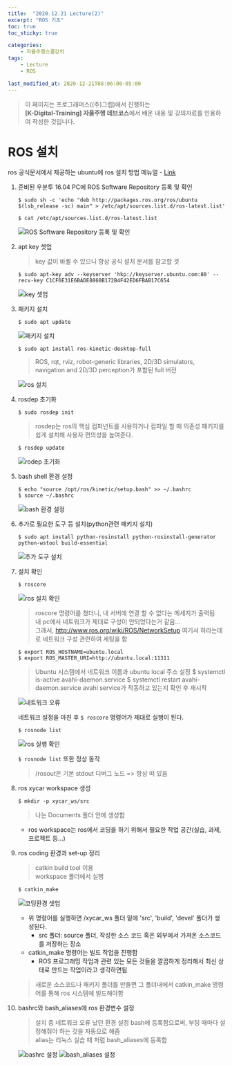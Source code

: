 ```yaml
---
title:  "2020.12.21 Lecture(2)"
excerpt: "ROS 기초"
toc: true
toc_sticky: true

categories:
    - 자율주행스쿨강의
tags:
    - Lecture
    - ROS

last_modified_at: 2020-12-21T08:06:00-05:00
---
```


>이 페이지는 프로그래머스((주)그렙)에서 진행하는\
**[K-Digital-Training] 자율주행 데브코스**에서 배운 내용 및 강의자료를 인용하여 작성한 것입니다.

# **ROS 설치**
ros 공식문서에서 제공하는 ubuntu에 ros 설치 방법 메뉴얼 - [Link](http://wiki.ros.org/kinetic/Installation/Ubuntu)

1. 준비된 우분투 16.04 PC에 ROS Software Repository 등록 및 확인
    ```
    $ sudo sh -c 'echo "deb http://packages.ros.org/ros/ubuntu $(lsb_release -sc) main" > /etc/apt/sources.list.d/ros-latest.list'

    $ cat /etc/apt/sources.list.d/ros-latest.list
    ```
    ![ROS Software Repository 등록 및 확인](/assets/images/lecture/week04_imgs/01/screenshot-02.png)

2. apt key 셋업
    >key 값이 바뀔 수 있으니 항상 공식 설치 문서를 참고할 것
    ```
    $ sudo apt-key adv --keyserver 'hkp://keyserver.ubuntu.com:80' --recv-key C1CF6E31E6BADE8868B172B4F42ED6FBAB17C654
    ```
    ![key 셋업](/assets/images/lecture/week04_imgs/01/screenshot-03.png)

3. 패키지 설치
    ```
    $ sudo apt update
    ```
    ![패키지 설치](/assets/images/lecture/week04_imgs/01/screenshot-04.png)

    ```
    $ sudo apt install ros-kinetic-desktop-full
    ```
    >ROS, rqt, rviz, robot-generic libraries, 2D/3D simulators, navigation and 2D/3D perception가 포함된 full 버전

    ![ros 설치](/assets/images/lecture/week04_imgs/01/screenshot-05.png)

4. rosdep 초기화
    ```
    $ sudo rosdep init
    ```
    >rosdep는 ros의 핵심 컴퍼넌트를 사용하거나 컴파일 할 때 의존성 패키지를 쉽게 설치해 사용자 편의성을 높여준다.
    ```
    $ rosdep update
    ```
    ![rodep 초기화](/assets/images/lecture/week04_imgs/01/screenshot-06.png)

5. bash shell 환경 설정
    ```
    $ echo "source /opt/ros/kinetic/setup.bash" >> ~/.bashrc
    $ source ~/.bashrc
    ```
    ![bash 환경 설정](/assets/images/lecture/week04_imgs/01/screenshot-07.png)

6. 추가로 필요한 도구 등 설치(python관련 패키지 설치)
    ```
    $ sudo apt install python-rosinstall python-rosinstall-generator python-wstool build-essential
    ```
    ![추가 도구 설치](/assets/images/lecture/week04_imgs/01/screenshot-08.png)

7. 설치 확인
    ```
    $ roscore
    ```
    ![ros 설치 확인](/assets/images/lecture/week04_imgs/01/screenshot-09.png)

    >roscore 명령어를 쳤더니, 내 서버에 연결 할 수 없다는 메세지가 출력됨\
    >내 pc에서 네트워크가 제대로 구성이 안되었다는거 같음...\
    >그래서, http://www.ros.org/wiki/ROS/NetworkSetup 여기서 하라는데로 네트워크 구성 관련하여 세팅을 함
    ```
    $ export ROS_HOSTNAME=ubuntu.local
    $ export ROS_MASTER_URI=http://ubuntu.local:11311
    ```
    >Ubuntu 시스템에서 네트워크 이름과 ubuntu local 주소 설정
    $ systemctl is-active avahi-daemon.service
    $ systemctl restart avahi-daemon.service
    >avahi service가 작동하고 있는지 확인 후 재시작

    ![네트워크 오류](/assets/images/lecture/week04_imgs/01/screenshot-10.png)
    
    네트워크 설정을 마친 후 `$ roscore` 명령어가 제대로 실행이 된다.
        
    ```
    $ rosnode list
    ```
    ![ros 실행 확인](/assets/images/lecture/week04_imgs/01/screenshot-11.png)

    `$ rosnode list` 또한 정상 동작
    >/rosout은 기본 stdout 디버그 노드 => 항상 떠 있음

8. ros xycar workspace 생성
    ```
    $ mkdir -p xycar_ws/src
    ```
    >나는 Documents 폴더 안에 생성함
    * ros workspace는 ros에서 코딩을 하기 위해서 필요한 작업 공간(실습, 과제, 프로젝트 등...)

9. ros coding 환경과 set-up 정리
    >catkin build tool 이용\
    >workspace 폴더에서 실행
    ```
    $ catkin_make
    ```
    ![코딩환경 셋업](/assets/images/lecture/week04_imgs/01/screenshot-12.png)

   * 위 명령어를 실행하면 /xycar_ws 폴더 밑에 'src', 'build', 'devel' 폴더가 생성된다.
     * src 폴더: source 폴더, 작성한 소스 코드 혹은 외부에서 가져온 소스코드를 저장하는 장소
   * catkin_make 명령어는 빌드 작업을 진행함
     * ROS 프로그래밍 작업과 관련 있는 모든 것들을 깔끔하게 정리해서 최신 상태로 만드는 작업이라고 생각하면됨
    >새로운 소스코드나 패키지 폴더를 만들면 그 폴더내에서 catkin_make 명령어를 통해 ros 시스템에 빌드해야함

10. bashrc와 bash_aliases에 ros 환경변수 설정
    >설치 중 네트워크 오류 났던 환경 설정 bash에 등록함으로써, 부팅 때마다 설정해줘야 하는 것을 자동으로 해줌\
    >alias는 리눅스 실습 때 처럼 bash_aliases에 등록함

    ![bashrc 설정](/assets/images/lecture/week04_imgs/01/screenshot-13.png)
    ![bash_aliases 설정](/assets/images/lecture/week04_imgs/01/screenshot-14.png)
